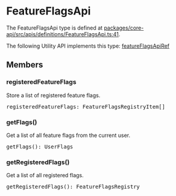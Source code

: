 # FeatureFlagsApi

The FeatureFlagsApi type is defined at
[packages/core-api/src/apis/definitions/FeatureFlagsApi.ts:41](https://github.com/spotify/backstage/blob/0406ace29aba7332a98ff9ef9feedd65adc75223/packages/core-api/src/apis/definitions/FeatureFlagsApi.ts#L41).

The following Utility API implements this type:
[featureFlagsApiRef](./README.md#featureflags)

## Members

### registeredFeatureFlags

Store a list of registered feature flags.

<pre>
registeredFeatureFlags: FeatureFlagsRegistryItem[]
</pre>

### getFlags()

Get a list of all feature flags from the current user.

<pre>
getFlags(): UserFlags
</pre>

### getRegisteredFlags()

Get a list of all registered flags.

<pre>
getRegisteredFlags(): FeatureFlagsRegistry
</pre>

